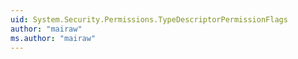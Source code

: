 ```yaml
---
uid: System.Security.Permissions.TypeDescriptorPermissionFlags
author: "mairaw"
ms.author: "mairaw"
---
```

